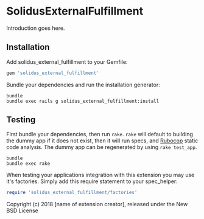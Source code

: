 SolidusExternalFulfillment
==========================

Introduction goes here.

Installation
------------

Add solidus_external_fulfillment to your Gemfile:

```ruby
gem 'solidus_external_fulfillment'
```

Bundle your dependencies and run the installation generator:

```shell
bundle
bundle exec rails g solidus_external_fulfillment:install
```

Testing
-------

First bundle your dependencies, then run `rake`. `rake` will default to building the dummy app if it does not exist, then it will run specs, and [Rubocop](https://github.com/bbatsov/rubocop) static code analysis. The dummy app can be regenerated by using `rake test_app`.

```shell
bundle
bundle exec rake
```

When testing your applications integration with this extension you may use it's factories.
Simply add this require statement to your spec_helper:

```ruby
require 'solidus_external_fulfillment/factories'
```

Copyright (c) 2018 [name of extension creator], released under the New BSD License
